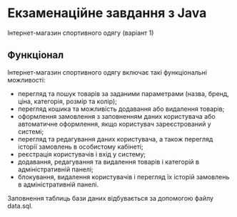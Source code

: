 # Екзаменаційне завдання з Java
Інтернет-магазин спортивного одягу (варіант 1)
## Функціонал
Інтернет-магазин спортивного одягу включає такі функціональні можливості: 
- перегляд та пошук товарів за заданими параметрами (назва, бренд, ціна, категорія, розмір та колір);
- перегляд кошика та можливість додавання або видалення товарів;
- оформлення замовлення з заповненням даних користувача або автоматичне оформлення, якщо користувач зареєстрований у системі;
- перегляд та редагування даних користувача, а також перегляд історії замовлень в особистому кабінеті;
- реєстрація користувачів і вхід у систему;
- додавання, редагування та видалення товарів і категорій в адміністративній панелі;
- блокування, видалення користувачів і перегляд їх історій замовлень в адміністративній панелі.

Заповнення таблиць бази даних відбувається за допомогою файлу data.sql.
